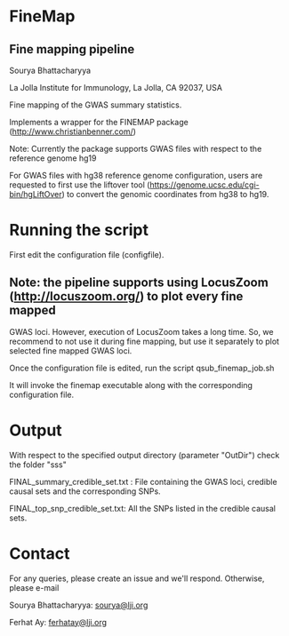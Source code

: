 # FineMap

Fine mapping pipeline 
----------------------
Sourya Bhattacharyya

La Jolla Institute for Immunology, La Jolla, CA 92037, USA

Fine mapping of the GWAS summary statistics.

Implements a wrapper for the FINEMAP package 
(http://www.christianbenner.com/)

Note: Currently the package supports GWAS files with respect to the reference genome hg19 

For GWAS files with hg38 reference genome configuration, users are requested to first use 
the liftover tool (https://genome.ucsc.edu/cgi-bin/hgLiftOver) to convert the genomic coordinates 
from hg38 to hg19.

Running the script
==================

First edit the configuration file (configfile).

## Note: the pipeline supports using LocusZoom (http://locuszoom.org/) to plot every fine mapped 
GWAS loci. However, execution of LocusZoom takes a long time. So, we recommend to not use it during fine 
mapping, but use it separately to plot selected fine mapped GWAS loci.

Once the configuration file is edited, run the script 
qsub_finemap_job.sh

It will invoke the finemap executable along with the corresponding configuration file.

Output
========

With respect to the specified output directory (parameter "OutDir")
check the folder "sss"

FINAL_summary_credible_set.txt : File containing the GWAS loci, credible causal sets and the corresponding SNPs.

FINAL_top_snp_credible_set.txt: All the SNPs listed in the credible causal sets. 


Contact
==========

For any queries, please create an issue and we'll respond. Otherwise, please e-mail

Sourya Bhattacharyya: sourya@lji.org

Ferhat Ay: ferhatay@lji.org





